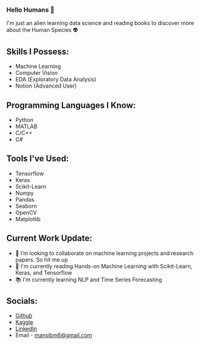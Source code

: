 ### Hello Humans 👋
I'm just an alien learning data science and reading books to discover more about the Human Species 👽

## Skills I Possess: 
* Machine Learning
* Computer Vision
* EDA (Exploratory Data Analysis)
* Notion (Advanced User)

## Programming Languages I Know:
* Python
* MATLAB
* C/C++
* C#

## Tools I've Used:
* Tensorflow
* Keras
* Scikit-Learn
* Numpy
* Pandas
* Seaborn
* OpenCV
* Matplotlib

## Current Work Update:

- 🤖 I’m looking to collaborate on machine learning projects and research papers. So hit me up
- 📖 I'm currently reading Hands-on Machine Learning with Scikit-Learn, Keras, and Tensorflow 
- 📚 I'm currently learning NLP and Time Series Forecasting

## Socials: 
* [Github](https://github.com/mansibm6)
* [Kaggle](https://www.kaggle.com/mansibmursalin)
* [LinkedIn](https://www.linkedin.com/in/mansibm6/)
* Email - mansibm6@gmail.com
